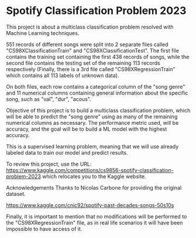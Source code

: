 # Spotify Classification Problem 2023
This project is about a multiclass classification problem resolved with Machine Learning techniques.

551 records of different songs were split into 2 separate files called "CS98XClassificationTrain" and "CS98XClassificationTest". The first file contains the training set containing the first 438 records of songs, while the second file contains the testing set of the remaining 113 records respectively (Finally, there is a 3rd file called "CS98XRegressionTrain" which contains all 113 labels of unknown data).

On both files, each row contains a categorical column of the "song genre" and 11 numerical columns containing general information about the specific song, such as "val", "dur", "acous".

Objective of this project is to build a multiclass classification problem, which will be able to predict the "song genre" using as many of the remaining numerical columns as necessary. The performance metric used, will be accuracy, and the goal will be to build a ML model with the highest accuracy.

This is a supervised learning problem, meaning that we will use already labeled data to train our model and predict results.

To review this project, use the URL: https://www.kaggle.com/competitions/cs9856-spotify-classification-problem-2023 which relocates you to the Kaggle website.

Acknowledgements
Thanks to Nicolas Carbone for providing the original dataset.

https://www.kaggle.com/cnic92/spotify-past-decades-songs-50s10s

Finally, it is important to mention that no modifications will be performed to the "CS98XRegressionTrain" file, as in real life scenarios it will have been impossible to have access of it.
